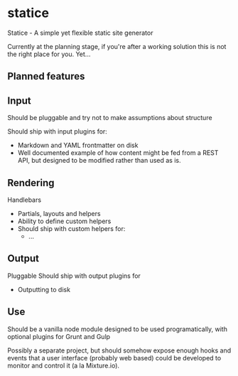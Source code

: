 # statice
Statice - A simple yet flexible static site generator

Currently at the planning stage, if you're after a working solution this is not the right place for you. Yet...

## Planned features
## Input
  Should be pluggable and try  not to make assumptions about structure
  
  Should ship with input plugins for:
  
  * Markdown and YAML frontmatter on disk
  * Well documented example of how content might be fed from a REST API, but designed to be modified rather than used as is.
    
## Rendering
  Handlebars
  * Partials, layouts and helpers
  * Ability to define custom helpers
  * Should ship with custom helpers for:
    * ...
      
## Output
  Pluggable
  Should ship with output plugins for
  * Outputting to disk


## Use
Should be a vanilla node module designed to be used programatically, with optional plugins for Grunt and Gulp

Possibly a separate project, but should somehow expose enough hooks and events that a user interface (probably web based) could be developed to monitor and control it (a la Mixture.io).
